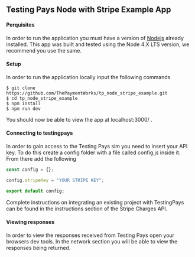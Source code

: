 Testing Pays Node with Stripe Example App
---

#### Perquisites
In order to run the application you must have a version of [Nodejs](https://nodejs.org/) already installed. This app was built and tested using the Node 4.X LTS version, we recommend you use the same.

#### Setup
In order to run the application locally input the following commands

```
$ git clone https://github.com/ThePaymentWorks/tp_node_stripe_example.git
$ cd tp_node_stripe_example
$ npm install
$ npm run dev
```

You should now be able to view the app at localhost:3000/ .

#### Connecting to testingpays
In order to gain access to the Testing Pays sim you need to insert your API key. To do this create a config folder with a file called config.js inside it. From there add the following 

```js
const config = {};

config.stripeKey = "YOUR STRIPE KEY";

export default config;
```

Complete instructions on integrating an existing project with TestingPays can be found in the instructions section of the Stripe Charges API.


#### Viewing responses
In order to view the responses received from Testing Pays open your browsers dev tools. In the network section you will be able to view the responses being returned.
